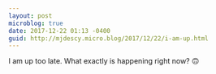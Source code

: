 ```yaml
---
layout: post
microblog: true
date: 2017-12-22 01:13 -0400
guid: http://mjdescy.micro.blog/2017/12/22/i-am-up.html
---
```

I am up too late. What exactly is happening right now? 🙃
